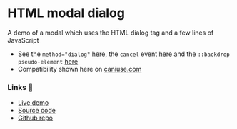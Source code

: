 # HTML modal dialog

A demo of a modal which uses the HTML dialog tag and a few lines of JavaScript

- See the `method="dialog"` [here](https://developer.mozilla.org/en-US/docs/Web/HTML/Element/dialog), the `cancel` event [here](https://developer.mozilla.org/en-US/docs/Web/API/HTMLDialogElement/cancel_event) and the `::backdrop pseudo-element` [here](https://developer.mozilla.org/en-US/docs/Web/CSS/::backdrop)
- Compatibility shown here on [caniuse.com](https://caniuse.com/?search=dialog)

### Links 🔗
- [Live demo](https://html-modal-dialog.rolandjlevy.repl.co)
- [Source code](https://repl.it/@RolandJLevy/html-modal-dialog)
- [Github repo](https://github.com/rolandjlevy/html-modal-dialog)